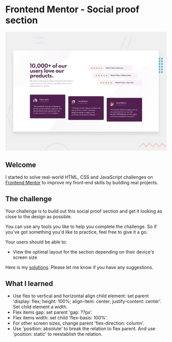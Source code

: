 # Frontend Mentor - Social proof section

![Design preview for the Social proof section coding challenge](./design/desktop-preview.jpg)

## Welcome 

I started to solve real-world HTML, CSS and JavaScript challenges on [Frontend Mentor](https://www.frontendmentor.io) to improve my front-end skills by building real projects.

## The challenge

Your challenge is to build out this social proof section and get it looking as close to the design as possible.

You can use any tools you like to help you complete the challenge. So if you've got something you'd like to practice, feel free to give it a go.

Your users should be able to:

- View the optimal layout for the section depending on their device's screen size

Here is my [solutions](https://social-proof-section-master-teal.vercel.app/). Please let me know if you have any suggestions.

## What I learned

- Use flex to vertical and horizontal align child element: set parent 'display: flex; height: 100%; align-item: center; justify-content: center'. Set child element a width.
- Flex items gap: set parent 'gap: ??px'.
- Flex items width: set child 'flex-basis: 100%'.
- For other screen sizes, change parent 'flex-direction: column'.
- Use 'position: absolute' to break the relation to flex parent. And use 'position: static' to reestablish the relation.
  
